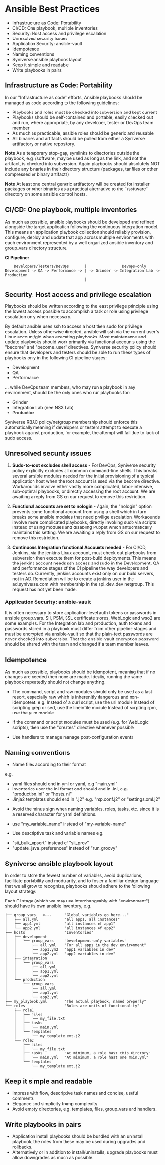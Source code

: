 # Ansible Best Practices #

* Infrastructure as Code: Portability
* CI/CD: One playbook, multiple inventories
* Security: Host access and privilege escalation
* Unresolved security issues
* Application Security: ansible-vault
* Idempotence
* Naming conventions
* Syniverse ansible playbook layout
* Keep it simple and readable
* Write playbooks in pairs


## Infrastructure as Code: Portability ##

In our "Infrastructure as code" efforts, Ansible playbooks should be managed as
code according to the following guidelines:

* Playbooks and roles must be checked into subversion and kept current
* Playbooks should be self-contained and portable, easily checked out and run,
  where appropriate, by any developer, tester or DevOps team member
* As much as practicable, ansible roles should be generic and reusable
* All binaries and artifacts should be pulled from either a Syniverse
  artifactory or native repository.

**Note** As a temporary stop-gap, symlinks to directories outside the playbook,
e.g. /software, may be used as long as the link, and not the artifact, is
checked into subversion. Again playbooks should absolutely NOT include any
binaries in their directory structure (packages, tar files or other compressed
or binary artifacts)

**Note** At least one central generic artifactory will be created for installer
packages or other binaries as a practical alternative to the "/software"
directory on some ansible control hosts.


## CI/CD: One playbook, multiple inventories ##

As much as possible, ansible playbooks should be developed and refined
alongside the target application following the continuous integration model.
This means an application playbook collection should reliably provision,
configure, deploy and update that app across multiple environments with each
environment represented by a well organized ansible inventory and group_vars
directory structure.

**CI Pipeline:**
```
    Developers/Testers/DevOps       |                Devops-only
Development -> QA -> Performance -> | -> Grinder -> Integration Lab -> Production
                                    |
```

## Security: Host access and privilege escalation ##

Playbooks should be written according to the least privilege principle using
the lowest access possible to accomplish a task or role using privilege
escalation only when necessary.

By default ansible uses ssh to access a host then sudo for privilege
escalation. Unless otherwise directed, ansible will ssh via the current user's
Linux account/gid when executing playbooks. Most maintenance and update
playbooks should work primarily via functional accounts using the "become" and
"become_user" directives. Syniverse security policy should ensure that
developers and testers should be able to run these types of playbooks only in
the following CI pipeline stages:

* Development
* QA
* Performance

... while DevOps team members, who may run a playbook in any environment,
should be the only ones who run playbooks for:

* Grinder
* Integration Lab (nee NSX Lab)
* Production

Syniverse RBAC policy/netgroup membership should enforce this automatically
meaning if developers or testers attempt to execute a playbook against
production, for example, the attempt will fail due to lack of sudo access.

## Unresolved security issues ##

1. **Sudo-to-root excludes shell access** - For DevOps, Syniverse security
   policy explicitly excludes all common command-line shells. This breaks
   several ansible modules needed for the initial provisioning of a typical
   application host when the root account is used via the become directive.
   Workarounds involve either vastly more complicated, labor-intensive,
   sub-optimal playbooks, or directly accessing the root account. We are
   awaiting a reply from GS on our request to remove this restriction.

1. **Functional accounts are set to nologin** - Again, the "nologin" option
   prevents some functional account from using a shell which in turn breaks
   some ansible modules that need prvilige escalation. Workaounds involve more
   complicated playbooks, directly invoking sudo via scripts instead of using
   modules and disabling Puppet which antuomatically maintains this setting. We
   are awaiting a reply from GS on our request to remove this restriction.

1. **Continuous Integration functional Accounts needed** - For CI/CD, Jenkins,
   via the jenkins Linux account, must check out playbooks from subversion then
   execute them for post-build deployments. This means the jenkins account
   needs ssh access and sudo in the Development, QA and performance stages of
   the CI pipeline the way developers and testers do. Currently, jenkins
   accounts exist only on our build servers, not in AD. Remediation will be to
   create a jenkins user in the ad.syniverse.com with membership in the
   api_dev_dev netgroup. This request has not yet been made.

### Application Security: ansible-vault ###

It is often necessary to store application-level auth tokens or passwords in
ansible group_vars. SII, PSM, SSL certificate stores, WebLogic and wso2 are
some examples. For the Integration lab and production, auth tokens and
passwords stored in a playbook must differ from other pipeline stages and must
be encrypted via ansible-vault so that the plain-text passwords are never
checked into subversion. That the ansible-vault encryption password should be
shared with the team and changed if a team member leaves.

## Idempotence ##

As much as possible, playbooks should be idempotent, meaning that if no changes
are needed then none are made. Ideally, running the same playbook repeatedly
should not change anything.

* The command, script and raw modules should only be used as a last resort,
  especially raw which is inherenltly dangerous and non-idempotent. e.g.
    Instead of a curl script, use the uri module
    Instead of scripting grep or sed, use the lineinfile module
    Instead of scrpting rpm, use the yum module

* If the command or script modules must be used (e.g. for WebLogic scripts),
  then use the "creates" directive whenever possible
* Use handlers to manage manage post-configuration events

## Naming conventions ##

* Name files according to their format

e.g.
 - yaml files should end in yml or yaml, e.g "main.yml"
 - inventories user the ini format and should end in .ini, e.g.
   "production.ini" or "hosts.ini"
 - Jinja2 templates should end in ".j2" e.g. "ntp.conf.j2" or "settings.xml.j2"

 * Avoid the minus sign when naming variables, roles, tasks, etc. since it is a
   reserved character for yaml definitions.
 
 - use "my_variable_name" instead of "my-variable-name"

 * Use descriptive task and variable names
 e.g.
 - "sii_bulk_upsert" instead of "sii_prov"
 - "update_java_preferences" instead of "run_groovy"



## Syniverse ansible playbook layout ##

In order to store the fewest number of variables, avoid duplications,
facilitate portability and modularity, and to foster a familiar design
language that we all grow to recognize, playbooks should adhere to the
following layout strategy:

Each CI stage (which we may use interchangeably with "environment") should have
its own ansible inventory, e.g.

```sample_playbook
├── group_vars   <---      "Global variables go here..."
│   ├── all.yml            "all apps, all instances"
│   ├── app1.yml           "all instances of app1"
│   └── app2.yml           "all instances of app2"
├── hosts                  "Inventories"
│   ├── development        
│   │   └── group_vars     "Development-only variables"
│   │       ├── all.yml    "For all apps in the dev environment"
│   │       ├── app1.ym2   "app1 variables in dev"
│   │       └── app2.yml   "app2 variables in dev"
│   ├── integration
│   │   └── group_vars
│   │       ├── all.yml
│   │       ├── app1.yml
│   │       └── app2.yml
│   └── production
│       └── group_vars
│           ├── all.yml
│           ├── app1.yml
│           └── app2.yml
├── my_playbook.yml        "The actual playbook, named properly"
└── roles                  "Roles are units of functionality"
    ├── role1
    │   ├── files
    │   │   └── my_file.txt
    │   ├── tasks
    │   │   └── main.yml
    │   └── templates
    │       └── my_template.ext.j2
    └── role2
        ├── files
        │   └── my_file.txt
        ├── tasks          "At minimum, a role hast this dirctory"
        │   └── main.yml   "At minimum, a role hast one main.yml"
        └── templates
            └── my_template.ext.j2
```


## Keep it simple and readable ##

* Impress with flow, descriptive task names and concise, useful comments
* Elegance and simplicity trump complexity
* Avoid empty directories, e.g. templates, files, group_vars and handlers.


## Write playbooks in pairs ##
* Application install playbooks should be bundled with an uninstall playbook,
  the roles from these may be used during upgrades and rollbacks.
* Alternatively or in addition to install/uninstalls, upgrade playbooks must
  allow downgrades as much as possible.

